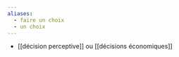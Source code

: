 ```yaml
---
aliases:
  - faire un choix
  - un choix
---
```



- [[décision perceptive]]  ou [[décisions économiques]] 

